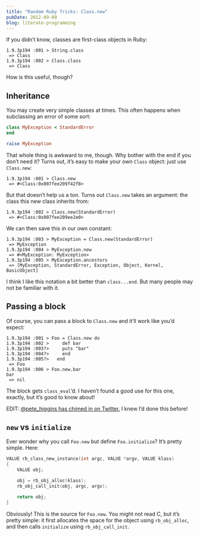 ```yaml
---
title: "Random Ruby Tricks: Class.new"
pubDate: 2012-09-09
blog: literate-programming
---
```



If you didn’t know, classes are first-class objects in Ruby:

```
1.9.3p194 :001 > String.class
 => Class 
1.9.3p194 :002 > Class.class
 => Class
```

How is this useful, though?

## Inheritance

You may create very simple classes at times. This often happens when subclassing an error of some sort:

```ruby
class MyException < StandardError
end

raise MyException
```

That whole thing is awkward to me, though. Why bother with the end if you don’t need it? Turns out, it’s easy to make your own `Class` object: just use `Class.new`:

```
1.9.3p194 :001 > Class.new
 => #<Class:0x007fee209f42f8>
```

But that doesn’t help us a ton. Turns out `Class.new` takes an argument: the class this new class inherits from:

```
1.9.3p194 :002 > Class.new(StandardError)
 => #<Class:0x007fee209ee2e0>
```

We can then save this in our own constant:

```
1.9.3p194 :003 > MyException = Class.new(StandardError)
 => MyException 
1.9.3p194 :004 > MyException.new
 => #<MyException: MyException> 
1.9.3p194 :005 > MyException.ancestors
 => [MyException, StandardError, Exception, Object, Kernel, BasicObject]
```

I think I like this notation a bit better than `class...end`. But many people may not be familiar with it.

## Passing a block

Of course, you can pass a block to `Class.new` and it’ll work like you’d expect:

```
1.9.3p194 :001 > Foo = Class.new do
1.9.3p194 :002 >     def bar
1.9.3p194 :003?>     puts "bar"
1.9.3p194 :004?>     end
1.9.3p194 :005?>   end
 => Foo 
1.9.3p194 :006 > Foo.new.bar
bar
 => nil
```

The block gets `class_eval`’d. I haven’t found a good use for this one, exactly, but it’s good to know about!

EDIT: [@pete_higgins has chimed in on Twitter.](https://twitter.com/pete_higgins/status/244903490588119040) I knew I’d done this before!

## `new` vs `initialize`

Ever wonder why you call `Foo.new` but define `Foo.initialize`? It’s pretty simple. Here:

```c
VALUE rb_class_new_instance(int argc, VALUE *argv, VALUE klass)
{
    VALUE obj;

    obj = rb_obj_alloc(klass);
    rb_obj_call_init(obj, argc, argv);

    return obj;
}
```

Obviously! This is the source for `Foo.new`. You might not read C, but it’s pretty simple: it first allocates the space for the object using `rb_obj_alloc`, and then calls `initialize` using `rb_obj_call_init`.
